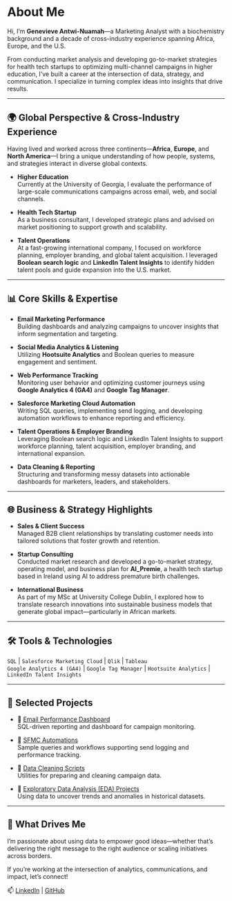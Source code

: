 # About Me

Hi, I’m **Genevieve Antwi-Nuamah**—a Marketing Analyst with a biochemistry background and a decade of cross-industry experience spanning Africa, Europe, and the U.S.

From conducting market analysis and developing go-to-market strategies for health tech startups to optimizing multi-channel campaigns in higher education, I’ve built a career at the intersection of data, strategy, and communication. I specialize in turning complex ideas into insights that drive results.

---

## 🌍 Global Perspective & Cross-Industry Experience

Having lived and worked across three continents—**Africa**, **Europe**, and **North America**—I bring a unique understanding of how people, systems, and strategies interact in diverse global contexts.

- **Higher Education**  
  Currently at the University of Georgia, I evaluate the performance of large-scale communications campaigns across email, web, and social channels.  

- **Health Tech Startup**  
  As a business consultant, I developed strategic plans and advised on market positioning to support growth and scalability.  

- **Talent Operations**  
  At a fast-growing international company, I focused on workforce planning, employer branding, and global talent acquisition. I leveraged **Boolean search logic** and **LinkedIn Talent Insights** to identify hidden talent pools and guide expansion into the U.S. market.

---

## 📊 Core Skills & Expertise

- **Email Marketing Performance**  
  Building dashboards and analyzing campaigns to uncover insights that inform segmentation and targeting.

- **Social Media Analytics & Listening**  
  Utilizing **Hootsuite Analytics** and Boolean queries to measure engagement and sentiment.

- **Web Performance Tracking**  
  Monitoring user behavior and optimizing customer journeys using **Google Analytics 4 (GA4)** and **Google Tag Manager**.

- **Salesforce Marketing Cloud Automation**  
  Writing SQL queries, implementing send logging, and developing automation workflows to enhance reporting and efficiency.

- **Talent Operations & Employer Branding**  
   Leveraging Boolean search logic and LinkedIn Talent Insights to support workforce planning, talent acquisition, employer branding, and international expansion.

- **Data Cleaning & Reporting**  
  Structuring and transforming messy datasets into actionable dashboards for marketers, leaders, and stakeholders.

---

## 🌐 Business & Strategy Highlights

- **Sales & Client Success**  
  Managed B2B client relationships by translating customer needs into tailored solutions that foster growth and retention.

- **Startup Consulting**  
  Conducted market research and developed a go-to-market strategy, operating model, and business plan for **AI_Premie**, a health tech startup based in Ireland using AI to address premature birth challenges.

- **International Business**  
  As part of my MSc at University College Dublin, I explored how to translate research innovations into sustainable business models that generate global impact—particularly in African markets.

---

## 🛠️ Tools & Technologies

`SQL` | `Salesforce Marketing Cloud` | `Qlik` | `Tableau`  
`Google Analytics 4 (GA4)` | `Google Tag Manager` | `Hootsuite Analytics` | `LinkedIn Talent Insights`

---

## 🧪 Selected Projects

- 🔗 [Email Performance Dashboard](https://github.com/GenevieveAN/email-performance-dashboard)  
  SQL-driven reporting and dashboard for campaign monitoring.

- 🔗 [SFMC Automations](https://github.com/GenevieveAN/sfmc-automation-examples)  
  Sample queries and workflows supporting send logging and performance tracking.

- 🔗 [Data Cleaning Scripts](https://github.com/GenevieveAN/data-cleaning-scripts)  
  Utilities for preparing and cleaning campaign data.

- 🔗 [Exploratory Data Analysis (EDA) Projects](https://github.com/GenevieveAN?tab=repositories&q=EDA&type=&language=&sort=)  
  Using data to uncover trends and anomalies in historical datasets.

---

## 🎯 What Drives Me

I’m passionate about using data to empower good ideas—whether that’s delivering the right message to the right audience or scaling initiatives across borders.

If you’re working at the intersection of analytics, communications, and impact, let’s connect!

📫 [LinkedIn](https://www.linkedin.com/in/genevieveantwi-nuamah) | [GitHub](https://github.com/GenevieveAN)
